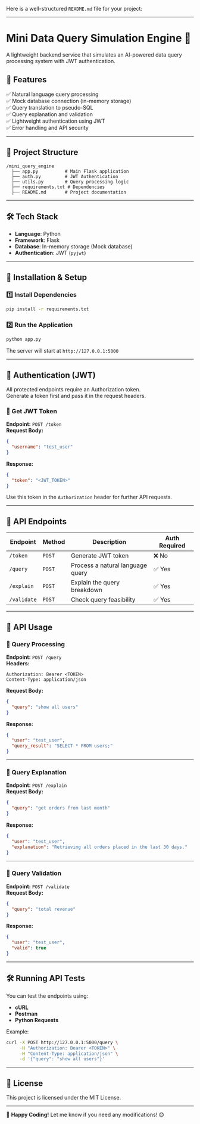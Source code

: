 Here is a well-structured `README.md` file for your project:

---

# **Mini Data Query Simulation Engine** 🚀  
A lightweight backend service that simulates an AI-powered data query processing system with JWT authentication.

## **📌 Features**
✅ Natural language query processing  
✅ Mock database connection (in-memory storage)  
✅ Query translation to pseudo-SQL  
✅ Query explanation and validation  
✅ Lightweight authentication using JWT  
✅ Error handling and API security  

---

## **📂 Project Structure**
```
/mini_query_engine
  ├── app.py          # Main Flask application
  ├── auth.py         # JWT Authentication
  ├── utils.py        # Query processing logic
  ├── requirements.txt # Dependencies
  ├── README.md       # Project documentation
```

---

## **🛠️ Tech Stack**
- **Language**: Python  
- **Framework**: Flask  
- **Database**: In-memory storage (Mock database)  
- **Authentication**: JWT (`pyjwt`)  

---

## **🚀 Installation & Setup**
### **1️⃣ Install Dependencies**
```bash
pip install -r requirements.txt
```

### **2️⃣ Run the Application**
```bash
python app.py
```
The server will start at `http://127.0.0.1:5000`

---

## **🔑 Authentication (JWT)**
All protected endpoints require an Authorization token.  
Generate a token first and pass it in the request headers.

### **🔹 Get JWT Token**
**Endpoint:** `POST /token`  
**Request Body:**  
```json
{
  "username": "test_user"
}
```
**Response:**  
```json
{
  "token": "<JWT_TOKEN>"
}
```
Use this token in the `Authorization` header for further API requests.

---

## **📡 API Endpoints**
| Endpoint | Method | Description | Auth Required |
|----------|--------|-------------|--------------|
| `/token` | `POST` | Generate JWT token | ❌ No |
| `/query` | `POST` | Process a natural language query | ✅ Yes |
| `/explain` | `POST` | Explain the query breakdown | ✅ Yes |
| `/validate` | `POST` | Check query feasibility | ✅ Yes |

---

## **📝 API Usage**
### **🔹 Query Processing**
**Endpoint:** `POST /query`  
**Headers:**
```http
Authorization: Bearer <TOKEN>
Content-Type: application/json
```
**Request Body:**
```json
{
  "query": "show all users"
}
```
**Response:**
```json
{
  "user": "test_user",
  "query_result": "SELECT * FROM users;"
}
```

---

### **🔹 Query Explanation**
**Endpoint:** `POST /explain`  
**Request Body:**
```json
{
  "query": "get orders from last month"
}
```
**Response:**
```json
{
  "user": "test_user",
  "explanation": "Retrieving all orders placed in the last 30 days."
}
```

---

### **🔹 Query Validation**
**Endpoint:** `POST /validate`  
**Request Body:**
```json
{
  "query": "total revenue"
}
```
**Response:**
```json
{
  "user": "test_user",
  "valid": true
}
```

---

## **🛠️ Running API Tests**
You can test the endpoints using:
- **cURL**
- **Postman**
- **Python Requests**

Example:
```bash
curl -X POST http://127.0.0.1:5000/query \
     -H "Authorization: Bearer <TOKEN>" \
     -H "Content-Type: application/json" \
     -d '{"query": "show all users"}'
```

---

## **📜 License**
This project is licensed under the MIT License.

---
  
🚀 **Happy Coding!** Let me know if you need any modifications! 😊

